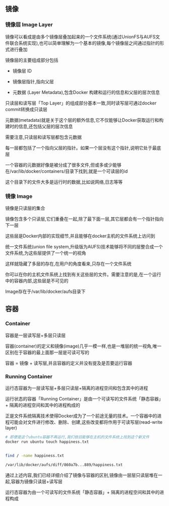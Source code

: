 <!--
 * @Description: 
 * @Version: 1.0
 * @Author: DaLao
 * @Email: dalao_li@163.com
 * @Date: 2022-03-03 21:44:56
 * @LastEditors: DaLao
 * @LastEditTime: 2022-07-03 01:18:46
-->

## 镜像


### 镜像层 Image Layer


镜像可以看成是由多个镜像层叠加起来的一个文件系统(通过UnionFS与AUFS文件联合系统实现),也可以简单理解为一个基本的镜像,每个镜像层之间通过指针的形式进行叠加

镜像层的主要组成部分包括

- 镜像层 ID

- 镜像层指针,指向父层

- 元数据 (Layer Metadata),包含Docker 构建和运行的信息和父层的层次信息

只读层和读写层「Top Layer」的组成部分基本一致,同时读写层可通过docker commit转换成只读层

元数据(metadata)就是关于这个层的额外信息,它不仅能够让Docker获取运行和构建时的信息,还包括父层的层次信息

需要注意,只读层和读写层都包含元数据

每一层都包括了一个指向父层的指针。如果一个层没有这个指针,说明它处于最底层

一个容器的元数据好像是被分成了很多文件,但或多或少能够在/var/lib/docker/containers/目录下找到,就是一个可读层的id

这个目录下的文件大多是运行时的数据,比如说网络,日志等等


### 镜像 Image

镜像是只读层的集合

镜像包含多个只读层,它们重叠在一起,除了最下面一层,其它层都会有一个指针指向下一层

这些层是Docker内部的实现细节,并且能够在docker主机的文件系统上访问到

统一文件系统(union file system,升级版为AUFS)技术能够将不同的层整合成一个文件系统,为这些层提供了一个统一的视角

这样就隐藏了多层的存在,在用户的角度看来,只存在一个文件系统

你可以在你的主机文件系统上找到有关这些层的文件。需要注意的是,在一个运行中的容器内部,这些层是不可见的

Image存在于/var/lib/docker/aufs目录下


## 容器

### Container

容器是一层读写层+多层只读层

容器(container)的定义和镜像(image)几乎一模一样,也是一堆层的统一视角,唯一区别在于容器的最上面那一层是可读可写的

容器 = 镜像 + 读写层,并且容器的定义并没有提及是否要运行容器


### Running Container

运行态容器为一层读写层+多层只读层+隔离的进程空间和包含其中的进程

运行状态的容器「Running Container」是由一个可读写的文件系统「静态容器」+ 隔离的进程空间和其中的进程构成的

正是文件系统隔离技术使得Docker成为了一个前途无量的技术。一个容器中的进程可能会对文件进行修改、删除、创建,这些改变都将作用于可读写层(read-write layer)

```sh
# 即便是这个ubuntu容器不再运行,我们依旧能够在主机的文件系统上找到这个新文件
docker run ubuntu touch happiness.txt
　　
 
find / -name happiness.txt

/var/lib/docker/aufs/diff/860a7b...889/happiness.txt
```

通过上述内容,我们已经详细介绍了镜像与容器的区别,镜像由一层层只读层堆在一起,容器为镜像只读层+读写层

运行态容器为由一个可读写的文件系统「静态容器」+ 隔离的进程空间和其中的进程构成
